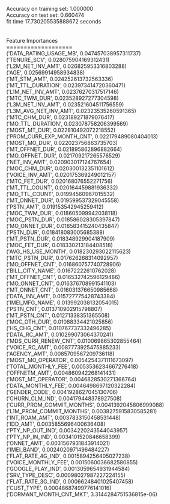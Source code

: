 Accuracy on training set: 1.000000<br>Accuracy on test set: 0.660474<br>fit time 17.730205535888672 seconds<br><br><br>Feature Importances<br>===================<br>('DATA_RATING_USAGE_MB', 0.047457038957311737)<br>('TENURE_SCV', 0.028075904169312431)<br>('L2M_NET_INV_AMT', 0.026825953316803288)<br>('AGE', 0.02569914958934838)<br>('MT_STM_AMT', 0.024252613732563336)<br>('MT_TTL_DURATION', 0.023973414720360471)<br>('L1M_NET_INV_AMT', 0.02376270317517146)<br>('MTC_TWM_DUR', 0.023528927277304598)<br>('L3M_NET_INV_AMT', 0.023521604511756559)<br>('L3M_AVG_NET_INV_AMT', 0.02323535260591365)<br>('MTC_CHM_DUR', 0.023189271879076417)<br>('MO_TTL_DURATION', 0.023078758206399569)<br>('MOST_MT_DUR', 0.022810492072218552)<br>('PROM_CURR_EXP_MONTH_CNT', 0.022179489080404013)<br>('MOST_MO_DUR', 0.022023756863735703)<br>('MT_OFFNET_DUR', 0.021895862896882664)<br>('MO_OFFNET_DUR', 0.021709217265576529)<br>('NET_INV_AMT', 0.020903017124767654)<br>('MOC_CHM_DUR', 0.020300132351101612)<br>('VOICE_INV_AMT', 0.020175369249012157)<br>('MTC_FET_DUR', 0.020168076552271756)<br>('MT_TTL_COUNT', 0.020164459881936332)<br>('MO_TTL_COUNT', 0.01994560967015532)<br>('MT_ONNET_DUR', 0.019599537329045558)<br>('PSTN_AMT', 0.019153542945259412)<br>('MOC_TWM_DUR', 0.018605099942038118)<br>('MOC_PSTN_DUR', 0.018586028305397847)<br>('MO_ONNET_DUR', 0.018583415240435847)<br>('PSTN_DUR', 0.018418083005685388)<br>('MT_PSTN_DUR', 0.018348929904187909)<br>('MOC_FET_DUR', 0.018330213184408518)<br>('AVG_HS_USE_MONTH', 0.018230293022115623)<br>('MTC_PSTN_DUR', 0.017626268314092957)<br>('MO_OFFNET_CNT', 0.016860757740728906)<br>('BILL_CITY_NAME', 0.01672222610762028)<br>('MT_OFFNET_CNT', 0.016532742596129486)<br>('MO_ONNET_CNT', 0.016376708991541103)<br>('MT_ONNET_CNT', 0.016031376650985668)<br>('DATA_INV_AMT', 0.015727775428743384)<br>('IMEI_MFG_NAME', 0.013992038132054015)<br>('PSTN_CNT', 0.013710902915798807)<br>('MT_PSTN_CNT', 0.01271338351365508)<br>('MOC_OTH_DUR', 0.01088334421025856)<br>('HS_CHG_CNT', 0.010767737332496285)<br>('DATA_RC_AMT', 0.010299073064370241)<br>('MDS_CURR_RENEW_CNT', 0.010069865302855464)<br>('VOICE_RC_AMT', 0.0087773925475885233)<br>('AGENCY_AMT', 0.0085709567209736118)<br>('MOST_MO_OPERATOR', 0.0054254371111673097)<br>('TOTAL_MONTHLY_FEE', 0.0053536234667276418)<br>('OFFNETM_AMT', 0.004860942268141431)<br>('MOST_MT_OPERATOR', 0.0046828530271366764)<br>('DATA_MONTHLY_FEE', 0.0046498697120322284)<br>('GENDER_CODE', 0.0041928627045130706)<br>('CHURN_CLM_IND', 0.004179448378927508)<br>('CURR_PROM_COMMIT_MONTHS', 0.0041392045806999088)<br>('L1M_PROM_COMMIT_MONTHS', 0.0038275915830585281)<br>('INT_ROAM_AMT', 0.0037833150458531448)<br>('IDD_AMT', 0.0035855696400636408)<br>('PTY_NP_OUT_IND', 0.0034220243544043957)<br>('PTY_NP_IN_IND', 0.0034101520846658399)<br>('ONNET_AMT', 0.0031567931843914021)<br>('IMEI_BAND', 0.0024020971496484227)<br>('FLAT_RATE_4G_IND', 0.0015894256405027238)<br>('VOICE_MONTHLY_FEE', 0.0015060036682580855)<br>('GOOGLE_PLAY_IND', 0.0013059654931944584)<br>('SRV_TYPE_DESC', 0.00098027987227224155)<br>('FLAT_RATE_3G_IND', 0.00066248401025407458)<br>('CUST_TYPE', 0.00048687499776141016)<br>('DORMANT_MONTH_CNT_MKT', 3.3144284751536815e-06)<br>
